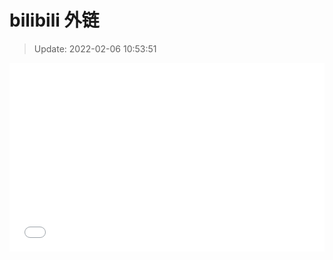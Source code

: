 # bilibili 外链

>Update: 2022-02-06 10:53:51

<div style="position: relative; padding: 30% 45%;">
<iframe style="position: absolute; width: 100%; height: 100%; left: 0; top: 0;" src="//player.bilibili.com/player.html?aid=253251254&bvid=BV1ZY411t7Wa&cid=487298062&page=1&high_quality=1" scrolling="no" border="0" frameborder="no" framespacing="0" allowfullscreen="true"></iframe>
</div>